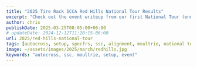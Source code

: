 ```yaml
---
title: "2025 Tire Rack SCCA Red Hills National Tour Results"
excerpt: "Check out the event writeup from our first National Tour (end event) of the year!"
author: chris
publishDate: 2025-03-25T08:05:00+06:00
# updateDate: 2024-12-12T11:20:15-06:00
url: 2025/red-hills-national-tour
tags: [autocross, setup, specfrs, ssc, alignment, moultrie, national tour]
image: ~/assets/images/2025/march/redhills.jpg
keywords: "autocross, ssc, moultrie, setup, event"
---
```


